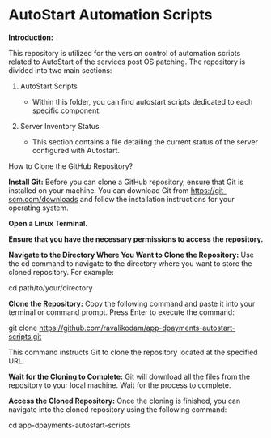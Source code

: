 # AutoStart Automation Scripts

**Introduction:**

This repository is utilized for the version control of automation scripts related to AutoStart of the services post OS patching. The repository is divided into two main sections:

1. AutoStart Scripts
   - Within this folder, you can find autostart scripts dedicated to each specific component.

2. Server Inventory Status
   - This section contains a file detailing the current status of the server configured with Autostart.
     

How to Clone the GitHub Repository?

**Install Git:**
Before you can clone a GitHub repository, ensure that Git is installed on your machine. You can download Git from https://git-scm.com/downloads  and follow the installation instructions for your operating system.

**Open a Linux Terminal.**

**Ensure that you have the necessary permissions to access the repository.**

**Navigate to the Directory Where You Want to Clone the Repository:**
Use the cd command to navigate to the directory where you want to store the cloned repository. For example:

cd path/to/your/directory

**Clone the Repository:**
Copy the following command and paste it into your terminal or command prompt. Press Enter to execute the command:

git clone <https://github.com/ravalikodam/app-dpayments-autostart-scripts.git>

This command instructs Git to clone the repository located at the specified URL.

**Wait for the Cloning to Complete:**
Git will download all the files from the repository to your local machine. Wait for the process to complete.

**Access the Cloned Repository:**
Once the cloning is finished, you can navigate into the cloned repository using the following command:

cd app-dpayments-autostart-scripts


